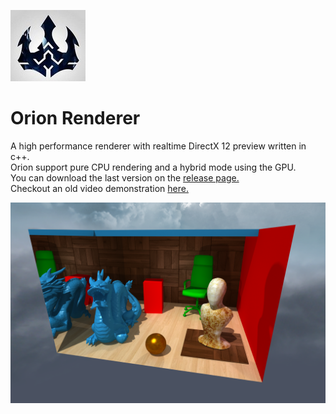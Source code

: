![logo](logo.jpg?raw=true)
# Orion Renderer

A high performance renderer with realtime DirectX 12 preview written in c++.  
Orion support pure CPU rendering and a hybrid mode using the GPU.  
You can download the last version on the [release page.](https://github.com/Trylz/OrionRenderer/releases/)  
Checkout an old video demonstration [here.](https://www.youtube.com/watch?v=9e2inDGcaYI)  

![Alt text](docs/gallery/DragonScene.png?raw=true "DragonScene")  